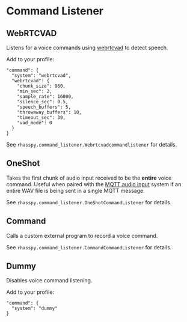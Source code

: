 # Command Listener

## WebRTCVAD

Listens for a voice commands using [webrtcvad](https://github.com/wiseman/py-webrtcvad) to detect speech.

Add to your profile:

    "command": {
      "system": "webrtcvad",
      "webrtcvad": {
        "chunk_size": 960,
        "min_sec": 2,
        "sample_rate": 16000,
        "silence_sec": 0.5,
        "speech_buffers": 5,
        "throwaway_buffers": 10,
        "timeout_sec": 30,
        "vad_mode": 0
      }
    }

See `rhasspy.command_listener.Webrtcvadcommandlistener` for details.

## OneShot

Takes the first chunk of audio input received to be the **entire** voice command.
Useful when paired with the [MQTT audio input](audio-input.md#mqtthermes) system if an entire WAV file is being sent in a single MQTT message.

See `rhasspy.command_listener.OneShotCommandListener` for details.

## Command

Calls a custom external program to record a voice command.

See `rhasspy.command_listener.CommandCommandListener` for details.

## Dummy

Disables voice command listening.

Add to your profile:

    "command": {
      "system": "dummy"
    }
